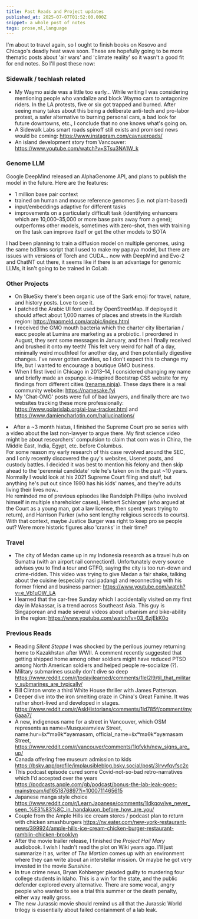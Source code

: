```yaml
---
title: Past Reads and Project updates
published_at: 2025-07-07T01:52:00.000Z
snippet: a whole post of notes
tags: prose,ml,language
---
```


I'm about to travel again, so I ought to finish books on Kosovo and Chicago's deadly heat wave soon. These are hopefully going to be more thematic posts about 'air wars' and 'climate reality' so it wasn't a good fit for end notes. So I'll post these now:

### Sidewalk / techlash related

- My Waymo aside was a little too early… While writing I was considering mentioning people who vandalize and block Waymo cars to antagonize riders. In the LA protests, five or six got trapped and burned. After seeing many takes about this being a deliberate anti-tech and pro-labor protest, a safer alternative to burning personal cars, a bad look for future downtowns, etc., I conclude that no one knows what's going on.
- A Sidewalk Labs smart roads spinoff still exists and promised news would be coming: https://www.instagram.com/cavnueroads/
- An island development story from Vancouver: https://www.youtube.com/watch?v=STsu3NA1W_k

### Genome LLM

Google DeepMind released an AlphaGenome API, and plans to publish the model in the future. Here are the features:
- 1 million base pair context
- trained on human and mouse reference genomes (i.e. not plant-based)
- input/embeddings adaptive for different tasks
- improvements on a particularly difficult task (identifying enhancers which are 10,000–35,000 or more base pairs away from a gene); outperforms other models, sometimes with zero-shot, then with training on the task can improve itself or get the other models to SOTA

I had been planning to train a diffusion model on multiple genomes, using the same bd3lms script that I used to make my papaya model, but there are issues with versions of Torch and CUDA… now with DeepMind and Evo-2 and ChatNT out there, it seems like if there is an advantage for genomic LLMs, it isn't going to be trained in CoLab.

### Other Projects

- On BlueSky there's been organic use of the Sark emoji for travel, nature, and history posts. Love to see it.
- I patched the Arabic UI font used by OpenStreetMap. If deployed it should affect about 1,000 names of places and streets in the Kurdish region: https://mapmeld.com/arabic/index.html
- I received the GMO mouth bacteria which the charter city libertarian / eacc people at Lumina are marketing as a probiotic. I preordered in August, they sent some messages in January, and then I finally received and brushed it onto my teeth! This felt very weird for half of a day, minimally weird mouthfeel for another day, and then potentially digestive changes.  I've never gotten cavities, so I don't expect this to change my life, but I wanted to encourage a boutique GMO business.
- When I first lived in Chicago in 2013–14, I considered changing my name and briefly made an expunge.io-inspired Bootstrap CSS website for my findings from different cities ([rename.ninja](https://github.com/mapmeld/rename.ninja)). These days there is a real community website: https://namesake.fyi
- My 'Chat-OMG' posts were full of bad lawyers, and finally there are two websites tracking these more professionally: https://www.polarislab.org/ai-law-tracker.html and https://www.damiencharlotin.com/hallucinations/
<li>After a ~3 month hiatus, I finished the Supreme Court pro se series with a video about the last non-lawyer to argue there. My first science video might be about researchers' compulsion to claim that corn was in China, the Middle East, India, Egypt, etc. before Columbus.<br/> For some reason my early research of this case revolved around the SEC, and I only recently discovered the guy's websites, Usenet posts, and custody battles. I decided it was best to mention his felony and then skip ahead to the 'perennial candidate' role he's taken on in the past ~10 years. Normally I would look at his 2021 Supreme Court filing and stuff, but anything he's put out since 1990 has his kids' names, and they're adults living their lives now..<br/>
    He reminded me of previous episodes like Randolph Phillips (who involved himself in multiple shareholder cases), Herbert Schlanger (who argued at the Court as a young man, got a law license, then spent years trying to return), and Harrison Parker (who sent lengthy religious screeds to courts). With that context, maybe Justice Burger was right to keep pro se people out? Were more historic figures also 'cranks' in their time?</li>

### Travel

- The city of Medan came up in my Indonesia research as a travel hub on Sumatra (with an airport rail connection!). Unfortunately every source advises you to find a tour and GTFO, saying the city is too run-down and crime-ridden. This video was trying to give Medan a fair shake, talking about the cuisine (especially nasi padang) and reconnecting with his former friend and business partner: https://www.youtube.com/watch?v=e_Vb1uOW_LA
- I learned that the car-free Sunday which I accidentally visited on my first day in Makassar, is a trend across Southeast Asia. This guy is Singaporean and made several videos about urbanism and bike-ability in the region: https://www.youtube.com/watch?v=03_6zjEkK0o

### Previous Reads

- Reading *Silent Steppe* I was shocked by the perilous journey returning home to Kazakhstan after WWII. A comment recently suggested that getting shipped home among other soldiers might have reduced PTSD among North American soldiers and helped people re-socialize (?).
- Military submarines usually don't dive so deep https://www.reddit.com/r/todayilearned/comments/1lel2l9/til_that_military_submarines_are_typically/
- Bill Clinton wrote a third White House thriller with James Patterson.
- Deeper dive into the iron smelting craze in China's Great Famine. It was rather short-lived and developed in stages. https://www.reddit.com/r/AskHistorians/comments/1ld785f/comment/my6aaa7/
- A new, indigenous name for a street in Vancouver, which OSM represents as name=Musqueamview Street, name:hur=šxʷməθkʷəy̓əmasəm, official_name=šxʷməθkʷəy̓əmasəm Street, https://www.reddit.com/r/vancouver/comments/1lgfykh/new_signs_are_up/
- Canada offering free museum admission to kids https://bsky.app/profile/implausibleblog.bsky.social/post/3lrvvfqvfsc2c
- This podcast episode cured some Covid-not-so-bad retro-narratives which I'd accepted over the years https://podcasts.apple.com/gb/podcast/bonus-the-lab-leak-goes-mainstream/id1651876897?i=1000711465615
- Japanese manga style choice https://www.reddit.com/r/LearnJapanese/comments/1ldkqov/ive_never_seen_%E3%83%8C_in_handakuon_before_how_are_you/
- Couple from the Ample Hills ice cream stores / podcast plan to return with chicken smashburgers https://ny.eater.com/new-york-restaurant-news/399924/ample-hills-ice-cream-chicken-burger-restaurant-ramblin-chicken-brooklyn
- After the movie trailer release, I finished the *Project Hail Mary* audiobook. I wish I hadn't read the plot on Wiki years ago. I'll just summarize it as, writer of *The Martian* comes up with an environment where they can write about an interstellar mission. Or maybe he got very invested in the movie *Sunshine*.
- In true crime news, Bryan Kohberger pleaded guilty to murdering four college students in Idaho. This is a win for the state, and the public defender explored every alternative. There are some vocal, angry people who wanted to see a trial this summer or the death penalty, either way really gross.
- The new Jurassic movie should remind us all that the Jurassic World trilogy is essentially about failed containment of a lab leak.

<br/>
<br/>
<br/>
